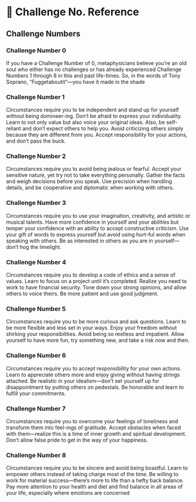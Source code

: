 # 📕 Challenge No. Reference

## Challenge Numbers

### Challenge Number 0

If you have a Challenge Number of 0, metaphysicians believe you’re an old soul who either has no challenges or has already experienced Challenge Numbers 1 through 8 in this and past life-times. So, in the words of Tony Soprano, “Fuggetaboutit”—you have it made in the shade

### Challenge Number 1

Circumstances require you to be independent and stand up for yourself without being domineer-ing. Don’t be afraid to express your individuality. Learn to not only value but also voice your original ideas. Also, be self-reliant and don’t expect others to help you. Avoid criticizing others simply because they are different from you. Accept responsibility for your actions, and don’t pass the buck.

### Challenge Number 2

Circumstances require you to avoid being jealous or fearful. Accept your sensitive nature, yet try not to take everything personally. Gather the facts and weigh decisions before you speak. Use precision when handling details, and be cooperative and diplomatic when working with others.

### Challenge Number 3

Circumstances require you to use your imagination, creativity, and artistic or musical talents. Have more confidence in yourself and your abilities but temper your confidence with an ability to accept constructive criticism. Use your gift of words to express yourself but avoid using hurt-ful words when speaking with others. Be as interested in others as you are in yourself—don’t hog the limelight.&#x20;

### Challenge Number 4

Circumstances require you to develop a code of ethics and a sense of values. Learn to focus on a project until it’s completed. Realize you need to work to have financial security. Tone down your strong opinions, and allow others to voice theirs. Be more patient and use good judgment.

### Challenge Number 5

Circumstances require you to be more curious and ask questions. Learn to be more flexible and less set in your ways. Enjoy your freedom without shirking your responsibilities. Avoid being so restless and impatient. Allow yourself to have more fun, try something new, and take a risk now and then.

### Challenge Number 6

Circumstances require you to accept responsibility for your own actions. Learn to appreciate others more and enjoy giving without having strings attached. Be realistic in your idealism—don’t set yourself up for disappointment by putting others on pedestals. Be honorable and learn to fulfill your commitments.

### Challenge Number 7

Circumstances require you to overcome your feelings of loneliness and transform them into feel-ings of gratitude. Accept obstacles when faced with them—realize this is a time of inner growth and spiritual development. Don’t allow false pride to get in the way of your happiness.

### Challenge Number 8

Circumstances require you to be sincere and avoid being boastful. Learn to empower others instead of taking charge most of the time. Be willing to work for material success—there’s more to life than a hefty back balance. Pay more attention to your health and diet and find balance in all areas of your life, especially where emotions are concerned
